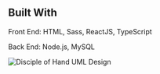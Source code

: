 ## Built With
Front End: HTML, Sass, ReactJS, TypeScript

Back End: Node.js, MySQL

![Disciple of Hand UML Design](https://user-images.githubusercontent.com/47793125/140956338-8ea2af03-70da-4f30-9e95-f0734b674681.png)
